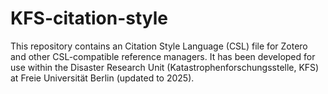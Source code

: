 # KFS-citation-style
This repository contains an Citation Style Language (CSL) file for Zotero and other CSL-compatible reference managers.   It has been developed for use within the Disaster Research Unit (Katastrophenforschungsstelle, KFS) at Freie Universität Berlin (updated to 2025).

